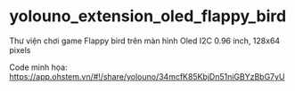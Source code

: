 # yolouno_extension_oled_flappy_bird
Thư viện chơi game Flappy bird trên màn hình Oled I2C 0.96 inch, 128x64 pixels

Code minh họa:
https://app.ohstem.vn/#!/share/yolouno/34mcfK85KbjDn51niGBYzBbG7yU
